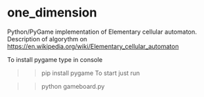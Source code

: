 # one_dimension

Python/PyGame implementation of Elementary cellular automaton. Description of algorythm on https://en.wikipedia.org/wiki/Elementary_cellular_automaton

To install pygame type in console

>>pip install pygame
To start just run

>>python gameboard.py
